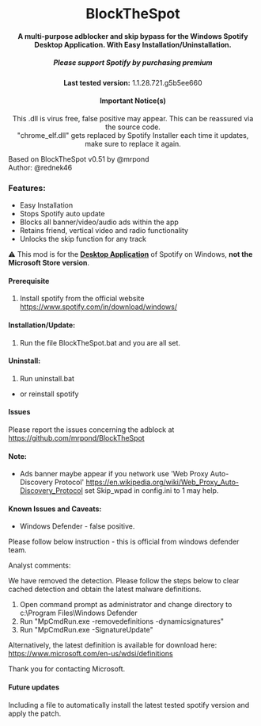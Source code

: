 <center>
  <h1 align="center">BlockTheSpot</h1>
  <h4 align="center">A multi-purpose adblocker and skip bypass for the <strong>Windows</strong> Spotify Desktop Application. With Easy Installation/Uninstallation.</h4>
  <h5 align="center">Please support Spotify by purchasing premium</h5>
  <p align="center">
    <strong>Last tested version:</strong> 1.1.28.721.g5b5ee660
  </p>
  <h4 align="center">Important Notice(s)</h4>
  <p align="center">
    This .dll is virus free, false positive may appear. This can be reassured via the source code. <br>
    "chrome_elf.dll" gets replaced by Spotify Installer each time it updates, make sure to replace it again.
  </p>
</center>


Based on BlockTheSpot v0.51 by @mrpond  
Author: @rednek46

### Features:
* Easy Installation 
* Stops Spotify auto update
* Blocks all banner/video/audio ads within the app
* Retains friend, vertical video and radio functionality
* Unlocks the skip function for any track

:warning: This mod is for the [**Desktop Application**](https://www.spotify.com/download/windows/) of Spotify on Windows, **not the Microsoft Store version**.

#### Prerequisite
1. Install spotify from the official website https://www.spotify.com/in/download/windows/

#### Installation/Update:
1. Run the file BlockTheSpot.bat and you are all set.
 
#### Uninstall:
1. Run uninstall.bat
* or reinstall spotify

#### Issues
Please report the issues concerning the adblock at https://github.com/mrpond/BlockTheSpot

#### Note:
* Ads banner maybe appear if you network use 'Web Proxy Auto-Discovery Protocol'
https://en.wikipedia.org/wiki/Web_Proxy_Auto-Discovery_Protocol
set Skip_wpad in config.ini to 1 may help.

#### Known Issues and Caveats:
* Windows Defender - false positive.

Please follow below instruction - this is official from windows defender team.

Analyst comments:

We have removed the detection. Please follow the steps below to clear cached detection and obtain the latest malware definitions.
1. Open command prompt as administrator and change directory to c:\Program Files\Windows Defender
2. Run "MpCmdRun.exe -removedefinitions -dynamicsignatures"
3. Run "MpCmdRun.exe -SignatureUpdate"

Alternatively, the latest definition is available for download here: https://www.microsoft.com/en-us/wdsi/definitions

Thank you for contacting Microsoft.

#### Future updates
Including a file to automatically install the latest tested spotify version and apply the patch.
